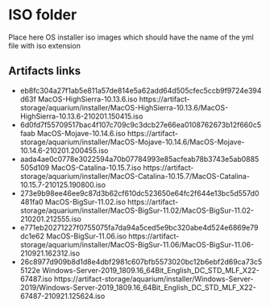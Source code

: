 # ISO folder

Place here OS installer iso images which should have the name of the yml file with iso extension

## Artifacts links

- eb8fc304a27f1ab5e811a57de814e5a62add64d505cfec5ccb9f9724e394d63f MacOS-HighSierra-10.13.6.iso https://artifact-storage/aquarium/installer/MacOS-HighSierra-10.13.6/MacOS-HighSierra-10.13.6-210201.150415.iso
- 6d0fd7f55709517bac4f107c709c9c3dcb27e66ea0108762673b12f660c5faab MacOS-Mojave-10.14.6.iso https://artifact-storage/aquarium/installer/MacOS-Mojave-10.14.6/MacOS-Mojave-10.14.6-210201.200455.iso
- aada4ae0c0778e3022594a70b07784993e85acfeab78b3743e5ab0885505d109 MacOS-Catalina-10.15.7.iso https://artifact-storage/aquarium/installer/MacOS-Catalina-10.15.7/MacOS-Catalina-10.15.7-210125.190800.iso
- 273e9b98ee46ee9c87d3b62cf610dc523650e64fc2f644e13bc5d557d0481fa0 MacOS-BigSur-11.02.iso https://artifact-storage/aquarium/installer/MacOS-BigSur-11.02/MacOS-BigSur-11.02-210201.212555.iso
- e771eb20271227f0755075fa7da94a5ced5e9bc320abe4d524e6869e79dc1e62 MacOS-BigSur-11.06.iso https://artifact-storage/aquarium/installer/MacOS-BigSur-11.06/MacOS-BigSur-11.06-210921.162312.iso
- 26c8977d909b8d1d8e4dbf2981c607bfb5573020bc12b6ebf2d69ca73c55122e Windows-Server-2019_1809.16_64Bit_English_DC_STD_MLF_X22-67487.iso https://artifact-storage/aquarium/installer/Windows-Server-2019/Windows-Server-2019_1809.16_64Bit_English_DC_STD_MLF_X22-67487-210921.125624.iso
